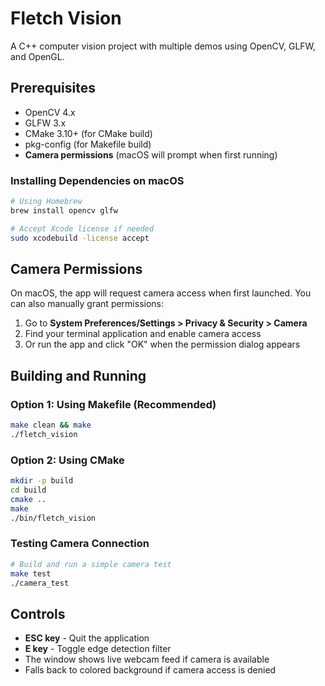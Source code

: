 # Fletch Vision

A C++ computer vision project with multiple demos using OpenCV, GLFW, and OpenGL.

## Prerequisites

- OpenCV 4.x
- GLFW 3.x
- CMake 3.10+ (for CMake build)
- pkg-config (for Makefile build)
- **Camera permissions** (macOS will prompt when first running)

### Installing Dependencies on macOS

```bash
# Using Homebrew
brew install opencv glfw

# Accept Xcode license if needed
sudo xcodebuild -license accept
```

## Camera Permissions

On macOS, the app will request camera access when first launched. You can also manually grant permissions:

1. Go to **System Preferences/Settings > Privacy & Security > Camera**
2. Find your terminal application and enable camera access
3. Or run the app and click "OK" when the permission dialog appears

## Building and Running

### Option 1: Using Makefile (Recommended)

```bash
make clean && make
./fletch_vision
```

### Option 2: Using CMake

```bash
mkdir -p build
cd build
cmake ..
make
./bin/fletch_vision
```

### Testing Camera Connection

```bash
# Build and run a simple camera test
make test
./camera_test
```

## Controls

- **ESC key** - Quit the application
- **E key** - Toggle edge detection filter
- The window shows live webcam feed if camera is available
- Falls back to colored background if camera access is denied
